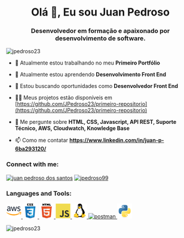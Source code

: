 <h1 align="center">Olá 👋, Eu sou Juan Pedroso</h1>
<h3 align="center">Desenvolvedor em formação e apaixonado por desenvolvimento de software.</h3>

<p align="left"> <img src="https://komarev.com/ghpvc/?username=jpedroso23&label=Profile%20views&color=0e75b6&style=flat" alt="jpedroso23" /> </p>

- 🔭 Atualmente estou trabalhando no meu **Primeiro Portfólio**

- 🌱 Atualmente estou aprendendo **Desenvolvimento Front End**

- 🤝 Estou buscando oportunidades como **Desenvolvedor Front End**

- 👨‍💻 Meus projetos estão disponíveis em [https://github.com/JPedroso23/primeiro-repositorio](https://github.com/JPedroso23/primeiro-repositorio)

- 💬 Me pergunte sobre **HTML, CSS, Javascript, API REST, Suporte Técnico, AWS, Cloudwatch, Knowledge Base**

- 📫 Como me contatar **https://www.linkedin.com/in/juan-p-6ba293120/**

<h3 align="left">Connect with me:</h3>
<p align="left">
<a href="https://linkedin.com/in/juan pedroso dos santos" target="blank"><img align="center" src="https://raw.githubusercontent.com/rahuldkjain/github-profile-readme-generator/master/src/images/icons/Social/linked-in-alt.svg" alt="juan pedroso dos santos" height="30" width="40" /></a>
<a href="https://instagram.com/jpedroso99" target="blank"><img align="center" src="https://raw.githubusercontent.com/rahuldkjain/github-profile-readme-generator/master/src/images/icons/Social/instagram.svg" alt="jpedroso99" height="30" width="40" /></a>
</p>

<h3 align="left">Languages and Tools:</h3>
<p align="left"> <a href="https://aws.amazon.com" target="_blank" rel="noreferrer"> <img src="https://raw.githubusercontent.com/devicons/devicon/master/icons/amazonwebservices/amazonwebservices-original-wordmark.svg" alt="aws" width="40" height="40"/> </a> <a href="https://www.w3schools.com/css/" target="_blank" rel="noreferrer"> <img src="https://raw.githubusercontent.com/devicons/devicon/master/icons/css3/css3-original-wordmark.svg" alt="css3" width="40" height="40"/> </a> <a href="https://www.w3.org/html/" target="_blank" rel="noreferrer"> <img src="https://raw.githubusercontent.com/devicons/devicon/master/icons/html5/html5-original-wordmark.svg" alt="html5" width="40" height="40"/> </a> <a href="https://developer.mozilla.org/en-US/docs/Web/JavaScript" target="_blank" rel="noreferrer"> <img src="https://raw.githubusercontent.com/devicons/devicon/master/icons/javascript/javascript-original.svg" alt="javascript" width="40" height="40"/> </a> <a href="https://www.linux.org/" target="_blank" rel="noreferrer"> <img src="https://raw.githubusercontent.com/devicons/devicon/master/icons/linux/linux-original.svg" alt="linux" width="40" height="40"/> </a> <a href="https://postman.com" target="_blank" rel="noreferrer"> <img src="https://www.vectorlogo.zone/logos/getpostman/getpostman-icon.svg" alt="postman" width="40" height="40"/> </a> <a href="https://www.python.org" target="_blank" rel="noreferrer"> <img src="https://raw.githubusercontent.com/devicons/devicon/master/icons/python/python-original.svg" alt="python" width="40" height="40"/> </a> </p>

<p><img align="center" src="https://github-readme-stats.vercel.app/api/top-langs?username=jpedroso23&show_icons=true&locale=en&layout=compact" alt="jpedroso23" /></p>





<!---
JPedroso23/JPedroso23 is a ✨ special ✨ repository because its `README.md` (this file) appears on your GitHub profile.
You can click the Preview link to take a look at your changes.
--->
